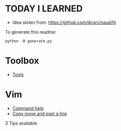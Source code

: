 # TODAY I LEARNED

* Idea stolen from: https://github.com/jbranchaud/til

To generate this readme:

    python -B generate.py

# Toolbox

* [ Tools ](Toolbox/Tools.md)

# Vim

* [ Command help ](Vim/Command-help.md)
* [ Copy move and past a line ](Vim/Copy-move-and-past-a-line.md)


3 Tips available
